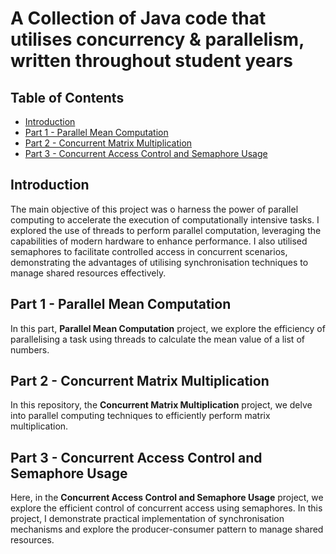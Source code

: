 # A Collection of Java code that utilises concurrency & parallelism, written throughout student years

## Table of Contents

- [Introduction](#introduction)
- [Part 1 - Parallel Mean Computation](#part-1---parallel-mean-computation)
- [Part 2 - Concurrent Matrix Multiplication](#part-2---concurrent-matrix-multiplication)
- [Part 3 - Concurrent Access Control and Semaphore Usage](#part-3---concurrent-access-control-and-semaphore-usage)

## Introduction

The main objective of this project was o harness the power of parallel computing to accelerate the execution of computationally intensive tasks. I explored the use of threads to perform parallel computation, leveraging the capabilities of modern hardware to enhance performance. I also utilised semaphores to facilitate controlled access in concurrent scenarios, demonstrating the advantages of utilising synchronisation techniques to manage shared resources effectively.

## Part 1 - Parallel Mean Computation

In this part, **Parallel Mean Computation** project, we explore the efficiency of parallelising a task using threads to calculate the mean value of a list of numbers.

## Part 2 - Concurrent Matrix Multiplication

In this repository, the **Concurrent Matrix Multiplication** project, we delve into parallel computing techniques to efficiently perform matrix multiplication.

## Part 3 - Concurrent Access Control and Semaphore Usage

Here, in the **Concurrent Access Control and Semaphore Usage** project, we explore the efficient control of concurrent access using semaphores. In this project, I demonstrate practical implementation of synchronisation mechanisms and explore the producer-consumer pattern to manage shared resources.
